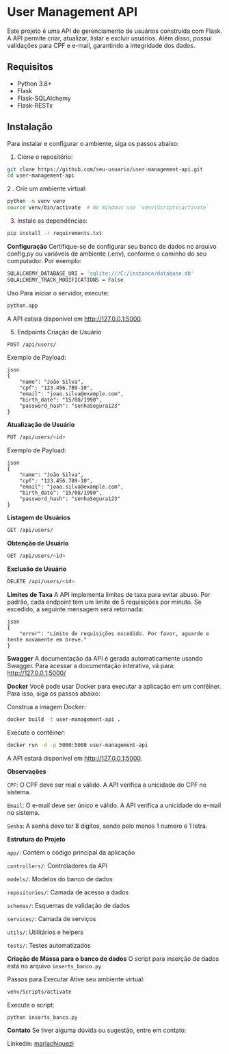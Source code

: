# User Management API

Este projeto é uma API de gerenciamento de usuários construída com Flask. A API permite criar, atualizar, listar e excluir usuários. Além disso, possui validações para CPF e e-mail, garantindo a integridade dos dados.

## Requisitos

- Python 3.8+
- Flask
- Flask-SQLAlchemy
- Flask-RESTx

## Instalação

Para instalar e configurar o ambiente, siga os passos abaixo:

1. Clone o repositório:

```sh
git clone https://github.com/seu-usuario/user-management-api.git
cd user-management-api
````
2 . Crie um ambiente virtual:

```sh
python -m venv venv
source venv/bin/activate  # No Windows use `venv\Scripts\activate`
```
3. Instale as dependências:

```sh
pip install -r requirements.txt
```
**Configuração**
Certifique-se de configurar seu banco de dados no arquivo config.py ou variáveis de ambiente (.env), conforme o caminho do seu computador. Por exemplo:

```sh
SQLALCHEMY_DATABASE_URI = 'sqlite:///C:/instance/database.db'
SQLALCHEMY_TRACK_MODIFICATIONS = False
````
Uso
Para iniciar o servidor, execute:

```sh
python.app
````
A API estará disponível em http://127.0.0.1:5000.

5. Endpoints
Criação de Usuário
```sh
POST /api/users/
```
Exemplo de Payload:
```sn
json
{
    "name": "João Silva",
    "cpf": "123.456.789-10",
    "email": "joao.silva@example.com",
    "birth_date": "15/08/1990",
    "password_hash": "senhaSegura123"
}
```

**Atualização de Usuário**
```sh
PUT /api/users/<id>
```
Exemplo de Payload:

```sn
json
{
    "name": "João Silva",
    "cpf": "123.456.789-10",
    "email": "joao.silva@example.com",
    "birth_date": "15/08/1990",
    "password_hash": "senhaSegura123"
}
```

**Listagem de Usuários**
```sh
GET /api/users/
```

**Obtenção de Usuário**
```sh
GET /api/users/<id>
```

**Exclusão de Usuário**
```sh
DELETE /api/users/<id>
```

**Limites de Taxa**
A API implementa limites de taxa para evitar abuso. Por padrão, cada endpoint tem um limite de 5 requisições por minuto. Se excedido, a seguinte mensagem será retornada:

```sn
json
{
    "error": "Limite de requisições excedido. Por favor, aguarde e tente novamente em breve."
}
```

**Swagger**
A documentação da API é gerada automaticamente usando Swagger. Para acessar a documentação interativa, vá para:
http://127.0.0.1:5000/

**Docker**
Você pode usar Docker para executar a aplicação em um contêiner. Para isso, siga os passos abaixo:

Construa a imagem Docker:

```sh
docker build -t user-management-api .
```

Execute o contêiner:

```sh
docker run -d -p 5000:5000 user-management-api
```
A API estará disponível em http://127.0.0.1:5000.

**Observações**

`CPF`: O CPF deve ser real e válido. A API verifica a unicidade do CPF no sistema.

`Email`: O e-mail deve ser único e válido. A API verifica a unicidade do e-mail no sistema.

`Senha`: A senha deve ter 8 digitos, sendo pelo menos 1 numero e 1 letra.

**Estrutura do Projeto**

`app/`: Contém o código principal da aplicação

`controllers/`: Controladores da API

`models/`: Modelos do banco de dados

`repositories/`: Camada de acesso a dados

`schemas/`: Esquemas de validação de dados

`services/`: Camada de serviços

`utils/`: Utilitários e helpers

`tests/`: Testes automatizados

**Criação de Massa para o banco de dados**
O script para inserção de dados está no arquivo `inserts_banco.py`

Passos para Executar
Ative seu ambiente virtual:
```sh
venv/Scripts/activate
```
Execute o script:
```sh
python inserts_banco.py
```
**Contato**
Se tiver alguma dúvida ou sugestão, entre em contato:


Linkedin: [mariachiquezi](https://www.linkedin.com/in/maria-eduarda-chiquezi/)
